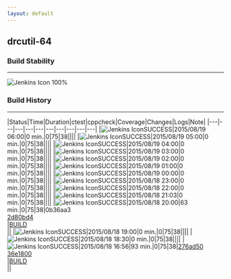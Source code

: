 ```yaml
---
layout: default
---
```

## drcutil-64
### Build Stability
___
![Jenkins Icon](http://jenkinshrg.github.io/images/48x48/health-80plus.png)
100%
  
### Build History
___
|Status|Time|Duration|<span class='badge'>ctest</span>|<span class='badge'>cppcheck</span>|Coverage|Changes|Logs|Note|
|---|---|---|---|---|---|---|---|---|---|
|![Jenkins Icon](http://jenkinshrg.github.io/images/24x24/blue.png)SUCCESS|2015/08/19 06:00|0 min.|0|75|38||||
|![Jenkins Icon](http://jenkinshrg.github.io/images/24x24/blue.png)SUCCESS|2015/08/19 05:00|0 min.|0|75|38||||
|![Jenkins Icon](http://jenkinshrg.github.io/images/24x24/blue.png)SUCCESS|2015/08/19 04:00|0 min.|0|75|38||||
|![Jenkins Icon](http://jenkinshrg.github.io/images/24x24/blue.png)SUCCESS|2015/08/19 03:00|0 min.|0|75|38||||
|![Jenkins Icon](http://jenkinshrg.github.io/images/24x24/blue.png)SUCCESS|2015/08/19 02:00|0 min.|0|75|38||||
|![Jenkins Icon](http://jenkinshrg.github.io/images/24x24/blue.png)SUCCESS|2015/08/19 01:00|0 min.|0|75|38||||
|![Jenkins Icon](http://jenkinshrg.github.io/images/24x24/blue.png)SUCCESS|2015/08/19 00:00|0 min.|0|75|38||||
|![Jenkins Icon](http://jenkinshrg.github.io/images/24x24/blue.png)SUCCESS|2015/08/18 23:00|0 min.|0|75|38||||
|![Jenkins Icon](http://jenkinshrg.github.io/images/24x24/blue.png)SUCCESS|2015/08/18 22:00|0 min.|0|75|38||||
|![Jenkins Icon](http://jenkinshrg.github.io/images/24x24/blue.png)SUCCESS|2015/08/18 21:03|0 min.|0|75|38||||
|![Jenkins Icon](http://jenkinshrg.github.io/images/24x24/blue.png)SUCCESS|2015/08/18 20:00|63 min.|0|75|38|0b36aa3<br>[2d80bd4](https://github.com/jrl-umi3218/hmc2/commit/2d80bd4)<br>|[BUILD](https://drive.google.com/file/d/0B54sHwaxmuM4aFBXbVFHVE1VZVk/view?usp=drivesdk)<br>||
|![Jenkins Icon](http://jenkinshrg.github.io/images/24x24/blue.png)SUCCESS|2015/08/18 19:00|0 min.|0|75|38||||
|![Jenkins Icon](http://jenkinshrg.github.io/images/24x24/blue.png)SUCCESS|2015/08/18 18:30|0 min.|0|75|38||||
|![Jenkins Icon](http://jenkinshrg.github.io/images/24x24/blue.png)SUCCESS|2015/08/18 16:56|93 min.|0|75|38|[276ad50](https://github.com/jrl-umi3218/hmc2/commit/276ad50)<br>[36e1800](https://github.com/jrl-umi3218/hrpsys-humanoid/commit/36e1800)<br>|[BUILD](https://drive.google.com/file/d/0B54sHwaxmuM4a3VtTmdidV9ieUk/view?usp=drivesdk)<br>||
